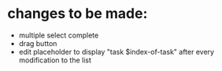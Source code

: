 # changes to be made:

- multiple select complete
- drag button
- edit placeholder to display "task $index-of-task" after every modification to the list
